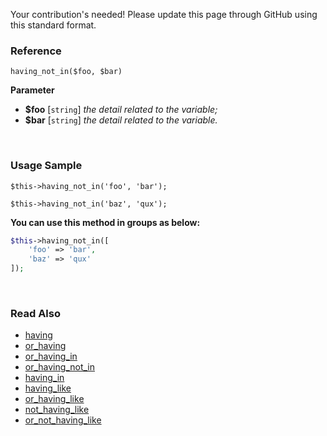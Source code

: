 Your contribution's needed!
Please update this page through GitHub using this standard format.

### Reference
`having_not_in($foo, $bar)`

**Parameter**
* **$foo** [`string`] *the detail related to the variable;*
* **$bar** [`string`] *the detail related to the variable.*

&nbsp;

### Usage Sample
`$this->having_not_in('foo', 'bar');`

`$this->having_not_in('baz', 'qux');`

**You can use this method in groups as below:**
```php
$this->having_not_in([
    'foo' => 'bar',
    'baz' => 'qux'
]);
```

&nbsp;

### Read Also
* [having](./having)
* [or_having](./or_having)
* [or_having_in](./or_having_in)
* [or_having_not_in](./or_having_not_in)
* [having_in](./having_in)
* [having_like](./having_like)
* [or_having_like](./or_having_like)
* [not_having_like](./not_having_like)
* [or_not_having_like](./or_not_having_like)
